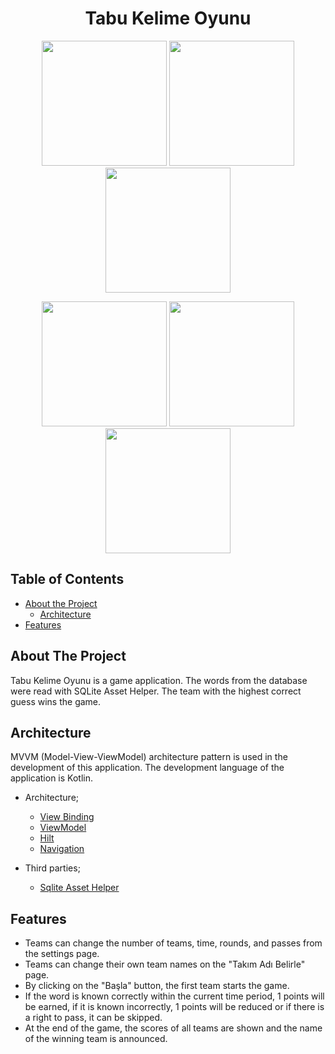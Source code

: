 <h1 align="center"> Tabu Kelime Oyunu </h1>

<p align="middle">
  <img src="https://user-images.githubusercontent.com/61823965/223453613-1e0e071f-2882-46e6-b2d6-db3a551aca4b.png" width="200">
  <img src="https://user-images.githubusercontent.com/61823965/223453630-7950e088-6331-475f-b792-dc3151e2852c.png" width="200">
  <img src="https://user-images.githubusercontent.com/61823965/223453640-0a7dd5c2-f8c7-46f6-8fcd-a647d30cff72.png" width="200">
  </p>
  <p align="middle">
  <img src="https://user-images.githubusercontent.com/61823965/223453653-1bc52233-6bff-4c8d-a643-2fe0e26f2788.png" width="200">
  <img src="https://user-images.githubusercontent.com/61823965/223453663-57bdabcc-9ed3-4bdf-ba1e-f29e0e55284b.png" width="200">
  <img src="https://user-images.githubusercontent.com/61823965/223453675-b1c547c2-e66d-4a39-831c-4a91d542cb1f.png" width="200">
</p>

## Table of Contents

* [About the Project](#about-the-project)
  * [Architecture](#architecture)
* [Features](#features)

## About The Project

Tabu Kelime Oyunu is a game application. The words from the database were read with SQLite Asset Helper. The team with the highest correct guess wins the game.

## Architecture
MVVM (Model-View-ViewModel) architecture pattern is used in the development of this application. The development language of the application is Kotlin.

* Architecture;
    * [View Binding](https://developer.android.com/topic/libraries/view-binding)
    * [ViewModel](https://developer.android.com/topic/libraries/architecture/viewmodel)
    * [Hilt](https://developer.android.com/training/dependency-injection/hilt-android) 
    * [Navigation](https://developer.android.com/guide/navigation)
    
* Third parties;
    * [Sqlite Asset Helper](https://github.com/jgilfelt/android-sqlite-asset-helper)
    
## Features
   - Teams can change the number of teams, time, rounds, and passes from the settings page.
   - Teams can change their own team names on the "Takım Adı Belirle" page.
   - By clicking on the "Başla" button, the first team starts the game.
   - If the word is known correctly within the current time period, 1 points will be earned, if it is known incorrectly, 1 points will be reduced or if there is a right to pass, it can be skipped.
   - At the end of the game, the scores of all teams are shown and the name of the winning team is announced.

